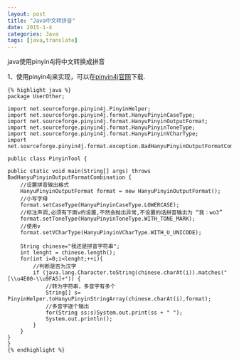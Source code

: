 ```yaml
---
layout: post
title: "Java中文转拼音"
date: 2015-1-4
categories: Java
tags: [java,translate]
---
```


java使用pinyin4j将中文转换成拼音

<!-- more -->
1、使用pinyin4j来实现，可以在[pinyin4j官网](http://sourceforge.net/projects/pinyin4j/files/)下载.

	{% highlight java %}
	package UserOther;

	import net.sourceforge.pinyin4j.PinyinHelper;
	import net.sourceforge.pinyin4j.format.HanyuPinyinCaseType;
	import net.sourceforge.pinyin4j.format.HanyuPinyinOutputFormat;
	import net.sourceforge.pinyin4j.format.HanyuPinyinToneType;
	import net.sourceforge.pinyin4j.format.HanyuPinyinVCharType;
	import net.sourceforge.pinyin4j.format.exception.BadHanyuPinyinOutputFormatCombination;

	public class PinyinTool {

    public static void main(String[] args) throws BadHanyuPinyinOutputFormatCombination {
        //设置拼音输出格式
        HanyuPinyinOutputFormat format = new HanyuPinyinOutputFormat();
        //小写字母
        format.setCaseType(HanyuPinyinCaseType.LOWERCASE);
        //标注声调,必须有下面v的设置,不然会抛出异常,不设置的话拼音输出为 “我：wo3”
        format.setToneType(HanyuPinyinToneType.WITH_TONE_MARK);
        //使用v
        format.setVCharType(HanyuPinyinVCharType.WITH_U_UNICODE);

        String chinese="我还是拼音字符串";
        int lenght = chinese.length();
        for(int i=0;i<lenght;++i){
            //判断是否为汉字
            if (java.lang.Character.toString(chinese.charAt(i)).matches("[\\u4E00-\\u9FA5]+")) {
                //转为字符串，多音字有多个
                String[] s= PinyinHelper.toHanyuPinyinStringArray(chinese.charAt(i),format);
                //多音字逐个输出
                for(String ss:s)System.out.print(ss + " ");
                System.out.println();
            }
        }
    }
	}
	{% endhighlight %}

